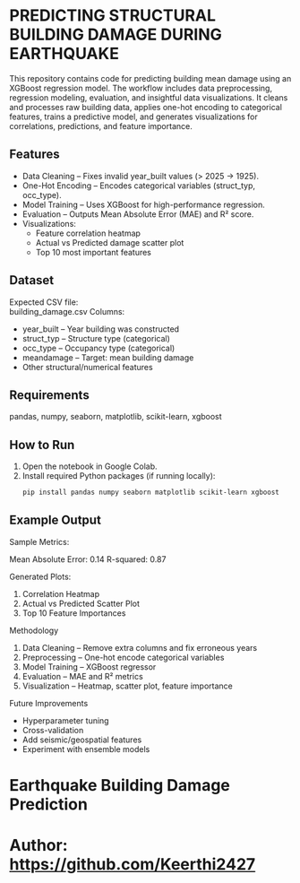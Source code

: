 # PREDICTING STRUCTURAL BUILDING DAMAGE DURING EARTHQUAKE
This repository contains code for predicting building mean damage using an XGBoost regression model. The workflow includes data preprocessing, regression modeling, evaluation, and insightful data visualizations.
It cleans and processes raw building data, applies one-hot encoding to categorical features, trains a predictive model, and generates visualizations for correlations, predictions, and feature importance.

## Features
- Data Cleaning – Fixes invalid year_built values (> 2025 → 1925).
- One-Hot Encoding – Encodes categorical variables (struct_typ, occ_type).
- Model Training – Uses XGBoost for high-performance regression.
- Evaluation – Outputs Mean Absolute Error (MAE) and R² score.
- Visualizations:
  - Feature correlation heatmap
  - Actual vs Predicted damage scatter plot
  - Top 10 most important features

## Dataset
Expected CSV file:  
building_damage.csv
Columns:
- year_built – Year building was constructed  
- struct_typ – Structure type (categorical)  
- occ_type – Occupancy type (categorical)  
- meandamage – Target: mean building damage  
- Other structural/numerical features

## Requirements
pandas, numpy, seaborn, matplotlib, scikit-learn, xgboost

## How to Run
1. Open the notebook in Google Colab.
2. Install required Python packages (if running locally):
   ```bash
   pip install pandas numpy seaborn matplotlib scikit-learn xgboost

## Example Output

Sample Metrics:

Mean Absolute Error: 0.14
R-squared: 0.87


Generated Plots:

1. Correlation Heatmap
2. Actual vs Predicted Scatter Plot
3. Top 10 Feature Importances


Methodology

1. Data Cleaning – Remove extra columns and fix erroneous years
2. Preprocessing – One-hot encode categorical variables
3. Model Training – XGBoost regressor
4. Evaluation – MAE and R² metrics
5. Visualization – Heatmap, scatter plot, feature importance


Future Improvements

- Hyperparameter tuning  
- Cross-validation  
- Add seismic/geospatial features  
- Experiment with ensemble models 


# Earthquake Building Damage Prediction
# Author: https://github.com/Keerthi2427








